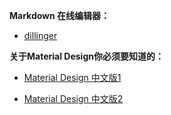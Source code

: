 **Markdown 在线编辑器：**

* [dillinger](http://dillinger.io/)

**关于Material Design你必须要知道的：**

* [Material Design 中文版1](http://www.apkbus.com/design/material-design.html)

* [Material Design 中文版2](http://wiki.jikexueyuan.com/project/material-design/)

